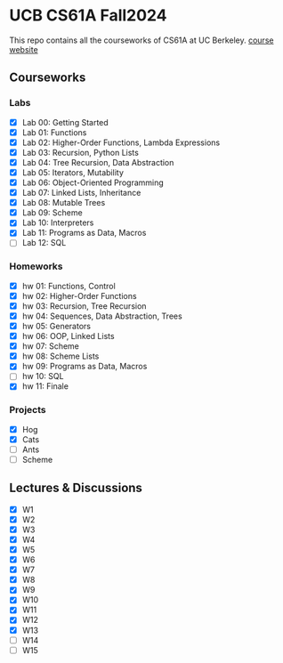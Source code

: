 # UCB CS61A Fall2024

This repo contains all the courseworks of CS61A at UC Berkeley.
[course website](https://insideempire.github.io/CS61A-Website-Archive/index.html)

## Courseworks

### Labs
- [x] Lab 00: Getting Started 
- [x] Lab 01: Functions
- [x] Lab 02: Higher-Order Functions, Lambda Expressions
- [x] Lab 03: Recursion, Python Lists
- [x] Lab 04: Tree Recursion, Data Abstraction
- [x] Lab 05: Iterators, Mutability
- [x] Lab 06: Object-Oriented Programming
- [x] Lab 07: Linked Lists, Inheritance
- [x] Lab 08: Mutable Trees
- [x] Lab 09: Scheme
- [x] Lab 10: Interpreters
- [x] Lab 11: Programs as Data, Macros
- [ ] Lab 12: SQL
### Homeworks
- [x] hw 01: Functions, Control
- [x] hw 02: Higher-Order Functions
- [x] hw 03: Recursion, Tree Recursion
- [x] hw 04: Sequences, Data Abstraction, Trees
- [x] hw 05: Generators
- [x] hw 06: OOP, Linked Lists
- [x] hw 07: Scheme
- [x] hw 08: Scheme Lists
- [x] hw 09: Programs as Data, Macros
- [ ] hw 10: SQL
- [x] hw 11: Finale
### Projects
- [x] Hog
- [x] Cats
- [ ] Ants
- [ ] Scheme

## Lectures & Discussions
- [x] W1
- [x] W2
- [x] W3
- [x] W4
- [x] W5
- [x] W6
- [x] W7
- [x] W8
- [x] W9
- [x] W10
- [x] W11
- [x] W12
- [x] W13
- [ ] W14
- [ ] W15